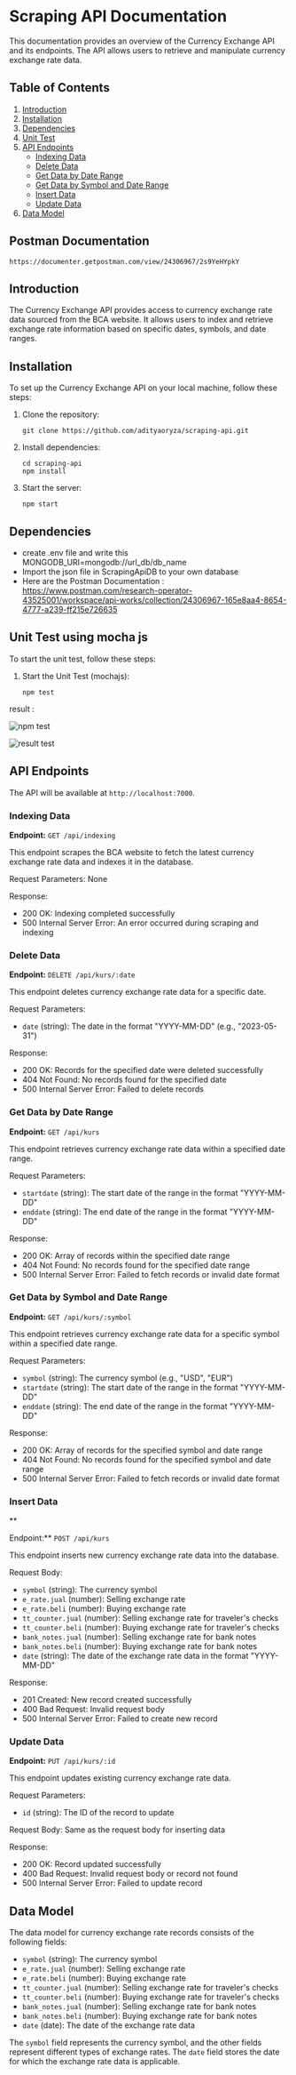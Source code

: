 # Scraping API Documentation

This documentation provides an overview of the Currency Exchange API and its endpoints. The API allows users to retrieve and manipulate currency exchange rate data.

## Table of Contents

1. [Introduction](#introduction)
2. [Installation](#installation)
3. [Dependencies](#dependencies)
4. [Unit Test](#Unit-Test-using-mocha-js)
5. [API Endpoints](#api-endpoints)
   - [Indexing Data](#indexing-data)
   - [Delete Data](#delete-data)
   - [Get Data by Date Range](#get-data-by-date-range)
   - [Get Data by Symbol and Date Range](#get-data-by-symbol-and-date-range)
   - [Insert Data](#insert-data)
   - [Update Data](#update-data)
6. [Data Model](#data-model)

## Postman Documentation
   ```
   https://documenter.getpostman.com/view/24306967/2s9YeHYpkY
   ```
## Introduction

The Currency Exchange API provides access to currency exchange rate data sourced from the BCA website. It allows users to index and retrieve exchange rate information based on specific dates, symbols, and date ranges.

## Installation

To set up the Currency Exchange API on your local machine, follow these steps:

1. Clone the repository:

   ```
   git clone https://github.com/adityaoryza/scraping-api.git
   ```

2. Install dependencies:

   ```
   cd scraping-api
   npm install
   ```

3. Start the server:

   ```
   npm start
   ```

## Dependencies

- create .env file and write this MONGODB_URI=mongodb://url_db/db_name
- Import the json file in ScrapingApiDB to your own database
- Here are the Postman Documentation :
  https://www.postman.com/research-operator-43525001/workspace/api-works/collection/24306967-165e8aa4-8654-4777-a239-ff215e726635

## Unit Test using mocha js

To start the unit test, follow these steps:

1. Start the Unit Test (mochajs):

   ```
   npm test
   ```

result :

![npm test](./readme-img/npm-test.png)

![result test](./readme-img/result.png)

## API Endpoints

The API will be available at `http://localhost:7000`.

### Indexing Data

**Endpoint:** `GET /api/indexing`

This endpoint scrapes the BCA website to fetch the latest currency exchange rate data and indexes it in the database.

Request Parameters: None

Response:

- 200 OK: Indexing completed successfully
- 500 Internal Server Error: An error occurred during scraping and indexing

### Delete Data

**Endpoint:** `DELETE /api/kurs/:date`

This endpoint deletes currency exchange rate data for a specific date.

Request Parameters:

- `date` (string): The date in the format "YYYY-MM-DD" (e.g., "2023-05-31")

Response:

- 200 OK: Records for the specified date were deleted successfully
- 404 Not Found: No records found for the specified date
- 500 Internal Server Error: Failed to delete records

### Get Data by Date Range

**Endpoint:** `GET /api/kurs`

This endpoint retrieves currency exchange rate data within a specified date range.

Request Parameters:

- `startdate` (string): The start date of the range in the format "YYYY-MM-DD"
- `enddate` (string): The end date of the range in the format "YYYY-MM-DD"

Response:

- 200 OK: Array of records within the specified date range
- 404 Not Found: No records found for the specified date range
- 500 Internal Server Error: Failed to fetch records or invalid date format

### Get Data by Symbol and Date Range

**Endpoint:** `GET /api/kurs/:symbol`

This endpoint retrieves currency exchange rate data for a specific symbol within a specified date range.

Request Parameters:

- `symbol` (string): The currency symbol (e.g., "USD", "EUR")
- `startdate` (string): The start date of the range in the format "YYYY-MM-DD"
- `enddate` (string): The end date of the range in the format "YYYY-MM-DD"

Response:

- 200 OK: Array of records for the specified symbol and date range
- 404 Not Found: No records found for the specified symbol and date range
- 500 Internal Server Error: Failed to fetch records or invalid date format

### Insert Data

\*\*

Endpoint:\*\* `POST /api/kurs`

This endpoint inserts new currency exchange rate data into the database.

Request Body:

- `symbol` (string): The currency symbol
- `e_rate.jual` (number): Selling exchange rate
- `e_rate.beli` (number): Buying exchange rate
- `tt_counter.jual` (number): Selling exchange rate for traveler's checks
- `tt_counter.beli` (number): Buying exchange rate for traveler's checks
- `bank_notes.jual` (number): Selling exchange rate for bank notes
- `bank_notes.beli` (number): Buying exchange rate for bank notes
- `date` (string): The date of the exchange rate data in the format "YYYY-MM-DD"

Response:

- 201 Created: New record created successfully
- 400 Bad Request: Invalid request body
- 500 Internal Server Error: Failed to create new record

### Update Data

**Endpoint:** `PUT /api/kurs/:id`

This endpoint updates existing currency exchange rate data.

Request Parameters:

- `id` (string): The ID of the record to update

Request Body: Same as the request body for inserting data

Response:

- 200 OK: Record updated successfully
- 400 Bad Request: Invalid request body or record not found
- 500 Internal Server Error: Failed to update record

## Data Model

The data model for currency exchange rate records consists of the following fields:

- `symbol` (string): The currency symbol
- `e_rate.jual` (number): Selling exchange rate
- `e_rate.beli` (number): Buying exchange rate
- `tt_counter.jual` (number): Selling exchange rate for traveler's checks
- `tt_counter.beli` (number): Buying exchange rate for traveler's checks
- `bank_notes.jual` (number): Selling exchange rate for bank notes
- `bank_notes.beli` (number): Buying exchange rate for bank notes
- `date` (date): The date of the exchange rate data

The `symbol` field represents the currency symbol, and the other fields represent different types of exchange rates. The `date` field stores the date for which the exchange rate data is applicable.
